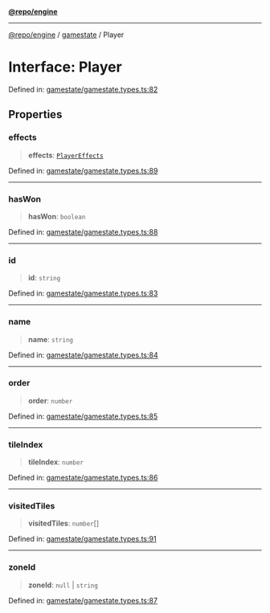 [**@repo/engine**](../../README.md)

---

[@repo/engine](../../modules.md) / [gamestate](../README.md) / Player

# Interface: Player

Defined in: [gamestate/gamestate.types.ts:82](https://github.com/alexqguo/drinking-board-game-v3/blob/56df34968617deee505d881352afe56efb53b2a4/packages/engine/src/gamestate/gamestate.types.ts#L82)

## Properties

### effects

> **effects**: [`PlayerEffects`](PlayerEffects.md)

Defined in: [gamestate/gamestate.types.ts:89](https://github.com/alexqguo/drinking-board-game-v3/blob/56df34968617deee505d881352afe56efb53b2a4/packages/engine/src/gamestate/gamestate.types.ts#L89)

---

### hasWon

> **hasWon**: `boolean`

Defined in: [gamestate/gamestate.types.ts:88](https://github.com/alexqguo/drinking-board-game-v3/blob/56df34968617deee505d881352afe56efb53b2a4/packages/engine/src/gamestate/gamestate.types.ts#L88)

---

### id

> **id**: `string`

Defined in: [gamestate/gamestate.types.ts:83](https://github.com/alexqguo/drinking-board-game-v3/blob/56df34968617deee505d881352afe56efb53b2a4/packages/engine/src/gamestate/gamestate.types.ts#L83)

---

### name

> **name**: `string`

Defined in: [gamestate/gamestate.types.ts:84](https://github.com/alexqguo/drinking-board-game-v3/blob/56df34968617deee505d881352afe56efb53b2a4/packages/engine/src/gamestate/gamestate.types.ts#L84)

---

### order

> **order**: `number`

Defined in: [gamestate/gamestate.types.ts:85](https://github.com/alexqguo/drinking-board-game-v3/blob/56df34968617deee505d881352afe56efb53b2a4/packages/engine/src/gamestate/gamestate.types.ts#L85)

---

### tileIndex

> **tileIndex**: `number`

Defined in: [gamestate/gamestate.types.ts:86](https://github.com/alexqguo/drinking-board-game-v3/blob/56df34968617deee505d881352afe56efb53b2a4/packages/engine/src/gamestate/gamestate.types.ts#L86)

---

### visitedTiles

> **visitedTiles**: `number`[]

Defined in: [gamestate/gamestate.types.ts:91](https://github.com/alexqguo/drinking-board-game-v3/blob/56df34968617deee505d881352afe56efb53b2a4/packages/engine/src/gamestate/gamestate.types.ts#L91)

---

### zoneId

> **zoneId**: `null` \| `string`

Defined in: [gamestate/gamestate.types.ts:87](https://github.com/alexqguo/drinking-board-game-v3/blob/56df34968617deee505d881352afe56efb53b2a4/packages/engine/src/gamestate/gamestate.types.ts#L87)
